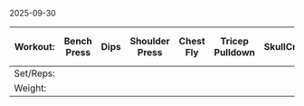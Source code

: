 



2025-09-30

| Workout:  | Bench Press | Dips | Shoulder Press | Chest Fly | Tricep Pulldown | SkullCrushers | Around the World |
| --------- | ----------- | ---- | -------------- | --------- | --------------- | ------------- | ---------------- |
| Set/Reps: |             |      |                |           |                 |               |                  |
| Weight:   |             |      |                |           |                 |               |                  |
